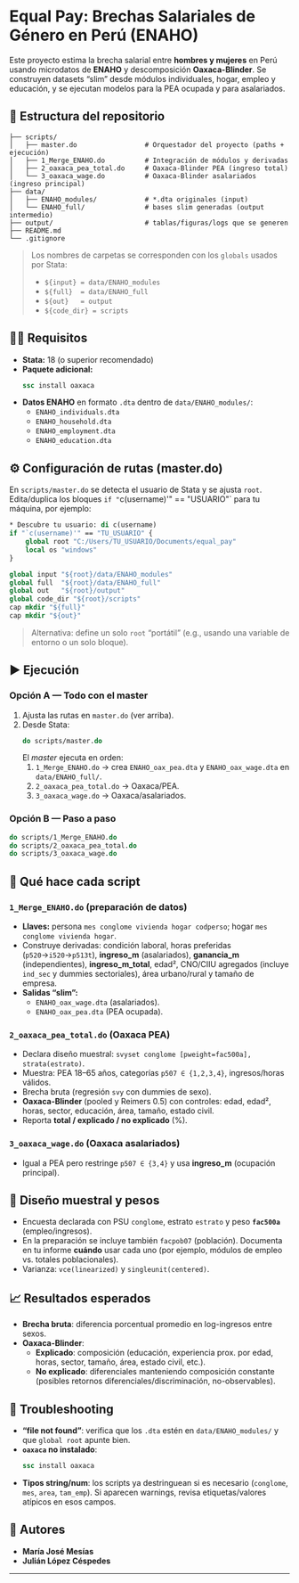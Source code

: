 # Equal Pay: Brechas Salariales de Género en Perú (ENAHO)

Este proyecto estima la brecha salarial entre **hombres y mujeres** en Perú usando microdatos de **ENAHO** y descomposición **Oaxaca-Blinder**. Se construyen datasets “slim” desde módulos individuales, hogar, empleo y educación, y se ejecutan modelos para la PEA ocupada y para asalariados.

## 📂 Estructura del repositorio

```
├── scripts/
│   ├── master.do                 # Orquestador del proyecto (paths + ejecución)
│   ├── 1_Merge_ENAHO.do          # Integración de módulos y derivadas
│   ├── 2_oaxaca_pea_total.do     # Oaxaca-Blinder PEA (ingreso total)
│   └── 3_oaxaca_wage.do          # Oaxaca-Blinder asalariados (ingreso principal)
├── data/
│   ├── ENAHO_modules/            # *.dta originales (input)
│   └── ENAHO_full/               # bases slim generadas (output intermedio)
├── output/                       # tablas/figuras/logs que se generen
├── README.md
└── .gitignore
```

> Los nombres de carpetas se corresponden con los `globals` usados por Stata:
> - `${input} = data/ENAHO_modules`
> - `${full}  = data/ENAHO_full`
> - `${out}   = output`
> - `${code_dir} = scripts`

## 👩‍💻 Requisitos

- **Stata:** 18 (o superior recomendado)
- **Paquete adicional:**  
  ```stata
  ssc install oaxaca
  ```
- **Datos ENAHO** en formato `.dta` dentro de `data/ENAHO_modules/`:
  - `ENAHO_individuals.dta`
  - `ENAHO_household.dta`
  - `ENAHO_employment.dta`
  - `ENAHO_education.dta`

## ⚙️ Configuración de rutas (master.do)

En `scripts/master.do` se detecta el usuario de Stata y se ajusta `root`. Edita/duplica los bloques `if "`c(username)'" == "USUARIO"` para tu máquina, por ejemplo:

```stata
* Descubre tu usuario: di c(username)
if "`c(username)'" == "TU_USUARIO" {
    global root "C:/Users/TU_USUARIO/Documents/equal_pay"
    local os "windows"
}

global input "${root}/data/ENAHO_modules"
global full  "${root}/data/ENAHO_full"
global out   "${root}/output"
global code_dir "${root}/scripts"
cap mkdir "${full}"
cap mkdir "${out}"
```

> Alternativa: define un solo `root` “portátil” (e.g., usando una variable de entorno o un solo bloque).

## ▶️ Ejecución

### Opción A — **Todo con el master**
1. Ajusta las rutas en `master.do` (ver arriba).
2. Desde Stata:
   ```stata
   do scripts/master.do
   ```
   El *master* ejecuta en orden:
   1. `1_Merge_ENAHO.do` → crea `ENAHO_oax_pea.dta` y `ENAHO_oax_wage.dta` en `data/ENAHO_full/`.
   2. `2_oaxaca_pea_total.do` → Oaxaca/PEA.
   3. `3_oaxaca_wage.do` → Oaxaca/asalariados.

### Opción B — **Paso a paso**
```stata
do scripts/1_Merge_ENAHO.do
do scripts/2_oaxaca_pea_total.do
do scripts/3_oaxaca_wage.do
```

## 🧪 Qué hace cada script

### `1_Merge_ENAHO.do` (preparación de datos)
- **Llaves:** persona `mes conglome vivienda hogar codperso`; hogar `mes conglome vivienda hogar`.
- Construye derivadas: condición laboral, horas preferidas (`p520`→`i520`→`p513t`), **ingreso_m** (asalariados), **ganancia_m** (independientes), **ingreso_m_total**, edad², CNO/CIIU agregados (incluye `ind_sec` y dummies sectoriales), área urbano/rural y tamaño de empresa.
- **Salidas “slim”:**
  - `ENAHO_oax_wage.dta` (asalariados).
  - `ENAHO_oax_pea.dta` (PEA ocupada).

### `2_oaxaca_pea_total.do` (Oaxaca PEA)
- Declara diseño muestral: `svyset conglome [pweight=fac500a], strata(estrato)`.
- Muestra: PEA 18–65 años, categorías `p507 ∈ {1,2,3,4}`, ingresos/horas válidos.
- Brecha bruta (regresión `svy` con dummies de sexo).
- **Oaxaca-Blinder** (pooled y Reimers 0.5) con controles: edad, edad², horas, sector, educación, área, tamaño, estado civil.  
- Reporta **total / explicado / no explicado** (%).

### `3_oaxaca_wage.do` (Oaxaca asalariados)
- Igual a PEA pero restringe `p507 ∈ {3,4}` y usa **ingreso_m** (ocupación principal).

## 🧮 Diseño muestral y pesos

- Encuesta declarada con PSU `conglome`, estrato `estrato` y peso **`fac500a`** (empleo/ingresos).  
- En la preparación se incluye también `facpob07` (población). Documenta en tu informe **cuándo** usar cada uno (por ejemplo, módulos de empleo vs. totales poblacionales).  
- Varianza: `vce(linearized)` y `singleunit(centered)`.

## 📈 Resultados esperados

- **Brecha bruta**: diferencia porcentual promedio en log-ingresos entre sexos.  
- **Oaxaca-Blinder**:
  - **Explicado**: composición (educación, experiencia prox. por edad, horas, sector, tamaño, área, estado civil, etc.).
  - **No explicado**: diferenciales manteniendo composición constante (posibles retornos diferenciales/discriminación, no-observables).

## 🧯 Troubleshooting

- **“file not found”**: verifica que los `.dta` estén en `data/ENAHO_modules/` y que `global root` apunte bien.  
- **`oaxaca` no instalado**:  
  ```stata
  ssc install oaxaca
  ```
- **Tipos string/num**: los scripts ya destringuean si es necesario (`conglome`, `mes`, `area`, `tam_emp`). Si aparecen warnings, revisa etiquetas/valores atípicos en esos campos.

## 👥 Autores

- **María José Mesías**  
- **Julián López Céspedes**

---
